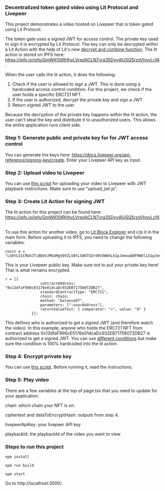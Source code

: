 ### Decentralized token gated video using Lit Protocol and Livepeer

This project demonstrates a video hosted on Livepeer that is token gated using Lit Protocol.


The token gate uses a signed JWT for access control. The private key used to sign it is encrypted by Lit Protocol. The key can only be decrypted within a Lit Action with the help of Lit's new [decrypt and combine function](https://developer.litprotocol.com/sdk/serverless-signing/combining-decryption-shares). The lit action is stored on IPFS here: https://ipfs.io/ipfs/QmWA1StRHhyLVredACLN7vra35Dyv4jUSQ5rzsVhovLcf4. 


When the user calls the lit action, it does the following:

1. Check if the user is allowed to sign a JWT. This is done using a hardcoded access control condition. For this project, we check if the user holds a specific ERC721 NFT. 
2. If the user is authorized, decrypt the private key and sign a JWT
3. Return signed JWT to the user

Because the decryption of the private key happens within the lit action, the user can't steal the key and distribute it to unauthorized users. This allows the entire application runs client side.  


### Step 1: Generate public and private key for for JWT access control

You can generate the keys here: https://docs.livepeer.org/api-reference/signing-key/create. Enter your Livepeer API key as input. 


### Step 2: Upload video to Livepeer

You can use [this script](https://github.com/serdave-eth/livepeer-upload-video) for uploading your video to Livepeer with JWT playback restrictions. Make sure to use "upload_jwt.js". 


### Step 3: Create Lit Action for signing JWT

The lit action for this project can be found here: https://ipfs.io/ipfs/QmWA1StRHhyLVredACLN7vra35Dyv4jUSQ5rzsVhovLcf4. 

To use this action for another video, go to [Lit Block Explorer](https://explorer.litprotocol.com/create-action) and c/p it in the main form. Before uploading it to IPFS, you need to change the following variables:

```
const e = "LS0tLS1CRUdJTiBQVUJMSUMgS0VZLS0tLS0KTUZrd0V3WUhLb1pJemowQ0FRWUlLb1pJemowREFRY0RRZ0FFcXdQWXlIMCtoSndLQ0RpalRlMzZFK1NYR2c3ZQpic3oxbW5VNEVUNUNZdWhycW1DWVF5QVl3SmF4aFBEZnFKbDdCL2JEeCtQcHNkMFRiSE9YWFdjZUt3PT0KLS0tLS1FTkQgUFVCTElDIEtFWS0tLS0tCg=="
```

This is your Livepeer public key. Make sure not to put your private key here! That is what remains encrypted.

```
r = [{
                contractAddress: "0x13dfaF990cE5176e01dcaDc932EB71756072DB27",
                standardContractType: "ERC721",
                chain: chain,
                method: "balanceOf",
                parameters: [":userAddress"],
                returnValueTest: { comparator: ">", value: "0" }
            }];
```

This defines who is authorized to get a signed JWT (and therefore watch the video). In this example, anyone who holds the ERC721 NFT from contract address 0x13dfaF990cE5176e01dcaDc932EB71756072DB27 is authorized to get a signed JWT. You can use [different conditions](https://developer.litprotocol.com/sdk/access-control/lit-action-conditions) but make sure the condition is 100% hardcoded into the lit action.


### Step 4: Encrypt private key

You can use [this script](https://github.com/serdave-eth/lit-encrypt). Before running it, read the instructions.


### Step 5: Play video

There are a few variables at the top of page.tsx that you need to update for your application:


chain: which chain your NFT is on.

ciphertext and dataToEncryptHash: outputs from step 4.

livepeerApiKey: your livepeer API key

playbackId: the playbackId of the video you want to view


### Steps to run this project

```
npm install

npm run build

npm start
```

Go to http://localhost:3000/. 
